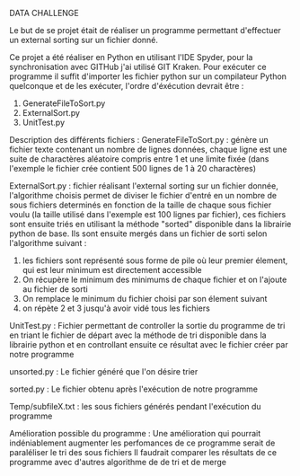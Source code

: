 DATA CHALLENGE

Le but de se projet était de réaliser un programme permettant d'effectuer un external sorting sur un fichier donné.

Ce projet a été réaliser en Python en utilisant l'IDE Spyder, pour la synchronisation avec GITHub j'ai utilisé GIT Kraken.
Pour exécuter ce programme il suffit d'importer les fichier python sur un compilateur Python quelconque et de les exécuter, l'ordre d'éxécution devrait être :
1. GenerateFileToSort.py
2. ExternalSort.py
3. UnitTest.py

Description des différents fichiers :
GenerateFileToSort.py : génère un fichier texte contenant un nombre de lignes données, chaque ligne est une suite de charactères aléatoire compris entre 1 et une limite fixée (dans l'exemple le fichier crée contient 500 lignes de 1 à 20 charactères)

ExternalSort.py : 
fichier réalisant l'external sorting sur un fichier donnée, l'algorithme choisis permet de diviser le fichier d'entré en un nombre de sous fichiers determinés en fonction de la taille de chaque sous fichier voulu (la taille utilisé dans l'exemple est 100 lignes par fichier), ces fichiers sont ensuite triés en utilisant la méthode "sorted" disponible dans la librairie python de base. 
Ils sont ensuite mergés dans un fichier de sorti selon l'algorithme suivant : 
1. les fichiers sont représenté sous forme de pile où leur premier élement, qui est leur minimum est directement accessible
2. On récupère le minimum des minimums de chaque fichier et on l'ajoute au fichier de sorti
3. On remplace le minimum du fichier choisi par son élement suivant
4. on répète 2 et 3 jusqu'à avoir vidé tous les fichiers

UnitTest.py :
Fichier permettant de controller la sortie du programme de tri en triant le fichier de départ avec la méthode de tri disponible dans la librairie python et en controllant ensuite ce résultat avec le fichier créer par notre programme

unsorted.py : 
Le fichier généré que l'on désire trier

sorted.py :
Le fichier obtenu après l'exécution de notre programme

Temp/subfileX.txt :
les sous fichiers générés pendant l'exécution du programme

Amélioration possible du programme :
Une amélioration qui pourrait indéniablement augmenter les perfomances de ce programme serait de paraléliser le tri des sous fichiers
Il faudrait comparer les résultats de ce programme avec d'autres algorithme de de tri et de merge
